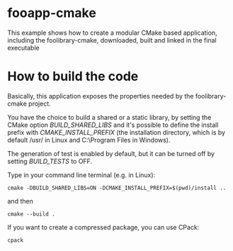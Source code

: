 # fooapp-cmake

This example shows how to create a modular CMake based application, including the foolibrary-cmake, downloaded, built and linked in the final executable

# How to build the code

Basically, this application exposes the properties needed by the foolibrary-cmake project.

You have the choice to build a shared or a static library, by setting the CMake option *BUILD_SHARED_LIBS* and it's possible to define the install prefix with *CMAKE_INSTALL_PREFIX* (the installation directory, which is by default /usr/ in Linux and C:\Program Files in Windows).

The generation of test is enabled by default, but it can be turned off by setting *BUILD_TESTS* to OFF.

Type in your command line terminal (e.g. in Linux):

`cmake -DBUILD_SHARED_LIBS=ON -DCMAKE_INSTALL_PREFIX=$(pwd)/install ..`

and then

`cmake --build .`

If you want to create a compressed package, you can use CPack:

`cpack`